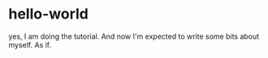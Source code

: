 # hello-world
yes, I am doing the tutorial.
And now I'm expected to write some bits about myself. 
As if.

